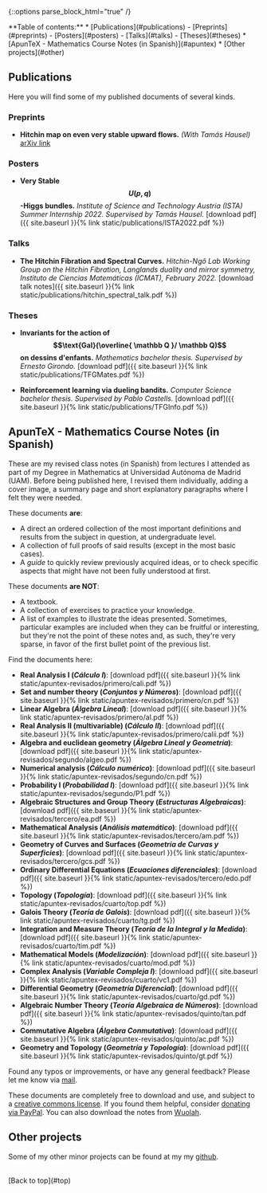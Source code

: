 <a name="top"></a>

{::options parse_block_html="true" /}

<div class="toc">
**Table of contents:**
* [Publications](#publications)
  - [Preprints](#preprints)
  - [Posters](#posters)
  - [Talks](#talks)
  - [Theses](#theses)
* [ApunTeX - Mathematics Course Notes (in Spanish)](#apuntex)
* [Other projects](#other)
</div>

<a name="publications"></a>
## Publications

Here you will find some of my published documents of several kinds.

### Preprints

- **Hitchin map on even very stable upward flows.** _(With Tamás Hausel)_ [arXiv link](https://arxiv.org/abs/2303.01404)

### Posters

- **Very Stable $$U(p,q)$$-Higgs bundles.** _Institute of Science and Technology Austria (ISTA) Summer Internship 2022. Supervised by Tamás Hausel._ [download pdf]({{ site.baseurl }}{% link static/publications/ISTA2022.pdf %}) 

### Talks

- **The Hitchin Fibration and Spectral Curves.** _Hitchin-Ngô Lab Working Group on the Hitchin Fibration, Langlands duality and mirror symmetry, Instituto de Ciencias Matemáticas (ICMAT), February 2022._ [download talk notes]({{ site.baseurl }}{% link static/publications/hitchin_spectral_talk.pdf %}) 

### Theses

- **Invariants for the action of $$\text{Gal}(\overline{ \mathbb Q }/ \mathbb Q)$$ on dessins d'enfants.** _Mathematics bachelor thesis. Supervised by Ernesto Girondo._ [download pdf]({{ site.baseurl }}{% link static/publications/TFGMates.pdf %}) 

- **Reinforcement learning via dueling bandits.** _Computer Science bachelor thesis. Supervised by Pablo Castells._ [download pdf]({{ site.baseurl }}{% link static/publications/TFGInfo.pdf %})


<a name="apuntex"></a>
## ApunTeX - Mathematics Course Notes (in Spanish)

These are my revised class notes (in Spanish) from lectures I attended as part of my Degree in Mathematics at Universidad Autónoma de Madrid (UAM). Before being published here, I revised them individually, adding a cover image, a summary page and short explanatory paragraphs where I felt they were needed.

These documents **are**:

- A direct an ordered collection of the most important definitions and results from the subject in question, at undergraduate level.
- A collection of full proofs of said results (except in the most basic cases).
- A _guide_ to quickly review previously acquired ideas, or to check specific aspects that might have not been fully understood at first.

These documents **are NOT**:

- A textbook.
- A collection of exercises to practice your knowledge.
- A list of examples to illustrate the ideas presented. Sometimes, particular examples are included when they can be fruitful or interesting, but they're not the point of these notes and, as such, they're very sparse, in favor of the first bullet point of the previous list.

Find the documents here:

- **Real Analysis I (_Cálculo I_)**: [download pdf]({{ site.baseurl }}{% link static/apuntex-revisados/primero/cali.pdf %})
- **Set and number theory (_Conjuntos y Números_)**: [download pdf]({{ site.baseurl }}{% link static/apuntex-revisados/primero/cn.pdf %})
- **Linear Algebra (_Álgebra Lineal_)**: [download pdf]({{ site.baseurl }}{% link static/apuntex-revisados/primero/al.pdf %})
- **Real Analysis II (multivariable) (_Cálculo II_)**: [download pdf]({{ site.baseurl }}{% link static/apuntex-revisados/primero/calii.pdf %})
- **Algebra and euclidean geometry (_Álgebra Lineal y Geometría_)**: [download pdf]({{ site.baseurl }}{% link static/apuntex-revisados/segundo/algeo.pdf %})
- **Numerical analysis (_Cálculo numérico_)**: [download pdf]({{ site.baseurl }}{% link static/apuntex-revisados/segundo/cn.pdf %})
- **Probability I (_Probabilidad I_)**: [download pdf]({{ site.baseurl }}{% link static/apuntex-revisados/segundo/P1.pdf %})
- **Algebraic Structures and Group Theory (_Estructuras Algebraicas_)**: [download pdf]({{ site.baseurl }}{% link static/apuntex-revisados/tercero/ea.pdf %})
- **Mathematical Analysis (_Análisis matemático_)**: [download pdf]({{ site.baseurl }}{% link static/apuntex-revisados/tercero/am.pdf %})
- **Geometry of Curves and Surfaces (_Geometría de Curvas y Superficies_)**: [download pdf]({{ site.baseurl }}{% link static/apuntex-revisados/tercero/gcs.pdf %})
- **Ordinary Differential Equations (_Ecuaciones diferenciales_)**: [download pdf]({{ site.baseurl }}{% link static/apuntex-revisados/tercero/edo.pdf %})
- **Topology (_Topología_)**: [download pdf]({{ site.baseurl }}{% link static/apuntex-revisados/cuarto/top.pdf %})
- **Galois Theory (_Teoría de Galois_)**: [download pdf]({{ site.baseurl }}{% link static/apuntex-revisados/cuarto/tg.pdf %})
- **Integration and Measure Theory (_Teoría de la Integral y la Medida_)**: [download pdf]({{ site.baseurl }}{% link static/apuntex-revisados/cuarto/tim.pdf %})
- **Mathematical Models (_Modelización_)**: [download pdf]({{ site.baseurl }}{% link static/apuntex-revisados/cuarto/mod.pdf %})
- **Complex Analysis (_Variable Compleja I_)**: [download pdf]({{ site.baseurl }}{% link static/apuntex-revisados/cuarto/vc1.pdf %})
- **Differential Geometry (_Geometría Diferencial_)**: [download pdf]({{ site.baseurl }}{% link static/apuntex-revisados/cuarto/gd.pdf %})
- **Algebraic Number Theory (_Teoría Algebraica de Números_)**: [download pdf]({{ site.baseurl }}{% link static/apuntex-revisados/quinto/tan.pdf %})
- **Commutative Algebra (_Álgebra Conmutativa_)**: [download pdf]({{ site.baseurl }}{% link static/apuntex-revisados/quinto/ac.pdf %})
- **Geometry and Topology (_Geometría y Topología_)**: [download pdf]({{ site.baseurl }}{% link static/apuntex-revisados/quinto/gt.pdf %})

Found any typos or improvements, or have any general feedback? Please let me know via [mail](mailto:mgonzalez.contacto@gmail.com).

These documents are completely free to download and use, and subject to a [creative commons license](https://creativecommons.org/licenses/by-nc-nd/4.0/). If you found them helpful, consider [donating via PayPal](https://www.paypal.com/paypalme/MiguelGonzalezG). You can also download the notes from [Wuolah](https://www.wuolah.com/perfil/MiguelG2).

<a name="other"></a>
## Other projects

Some of my other minor projects can be found at my my [github](https://github.com/MiguelGonzalez2).

<br/>
[Back to top](#top)